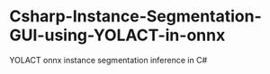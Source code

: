 # Csharp-Instance-Segmentation-GUI-using-YOLACT-in-onnx
YOLACT onnx instance segmentation inference in C#
